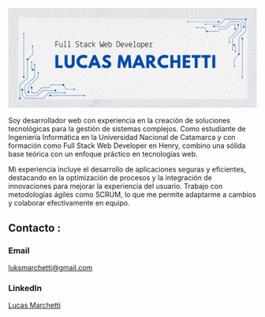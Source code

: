 

![Full Stack Developer](https://github.com/LucasMarchetti/LucasMarchetti/blob/main/Portada.png)

Soy desarrollador web con experiencia en la creación de soluciones tecnológicas para la gestión de sistemas complejos. Como estudiante de Ingeniería Informática en la Universidad Nacional de Catamarca y con formación como Full Stack Web Developer en Henry, combino una sólida base teórica con un enfoque práctico en tecnologías web.

Mi experiencia incluye el desarrollo de aplicaciones seguras y eficientes, destacando en la optimización de procesos y la integración de innovaciones para mejorar la experiencia del usuario. Trabajo con metodologías ágiles como SCRUM, lo que me permite adaptarme a cambios y colaborar efectivamente en equipo.

## Contacto :
### Email 
luksmarchetti@gmail.com

### LinkedIn

[Lucas Marchetti](https://www.linkedin.com/in/marchetti-lucas/)


